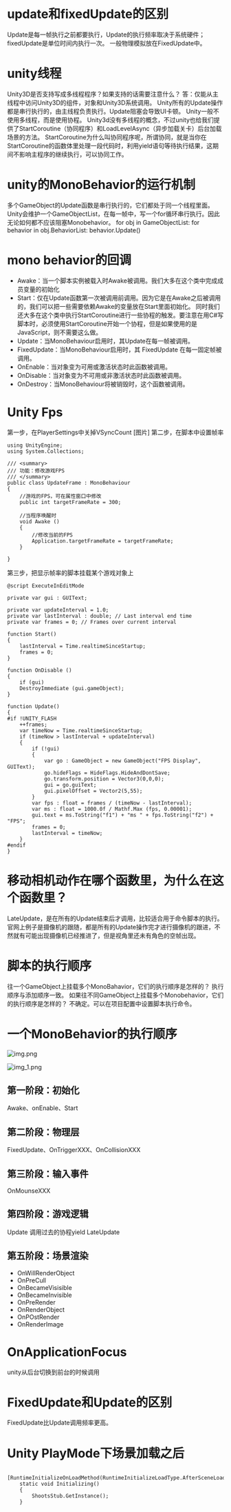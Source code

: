 # update和fixedUpdate的区别
Update是每一帧执行之前都要执行，Update的执行频率取决于系统硬件；fixedUpdate是单位时间内执行一次。
一般物理模拟放在FixedUpdate中。


# unity线程
Unity3D是否支持写成多线程程序？如果支持的话需要注意什么？
答：仅能从主线程中访问Unity3D的组件，对象和Unity3D系统调用。
Unity所有的Update操作都是串行执行的，由主线程负责执行。Update阻塞会导致UI卡顿。
Unity一般不使用多线程，而是使用协程。
Unity3d没有多线程的概念，不过unity也给我们提供了StartCoroutine（协同程序）和LoadLevelAsync（异步加载关卡）后台加载场景的方法。 StartCoroutine为什么叫协同程序呢，所谓协同，就是当你在StartCoroutine的函数体里处理一段代码时，利用yield语句等待执行结果，这期间不影响主程序的继续执行，可以协同工作。


# unity的MonoBehavior的运行机制
多个GameObject的Update函数是串行执行的，它们都处于同一个线程里面。
Unity会维护一个GameObjectList，在每一帧中，写一个for循环串行执行。因此无论如何都不应该阻塞Monobehavior。
for obj in GameObjectList:
for behavior in obj.BehaviorList:
behavior.Update()



# mono behavior的回调
* Awake：当一个脚本实例被载入时Awake被调用。我们大多在这个类中完成成员变量的初始化  
* Start：仅在Update函数第一次被调用前调用。因为它是在Awake之后被调用的，我们可以把一些需要依赖Awake的变量放在Start里面初始化。 同时我们还大多在这个类中执行StartCoroutine进行一些协程的触发。要注意在用C#写脚本时，必须使用StartCoroutine开始一个协程，但是如果使用的是JavaScript，则不需要这么做。  
* Update：当MonoBehaviour启用时，其Update在每一帧被调用。  
* FixedUpdate：当MonoBehaviour启用时，其 FixedUpdate 在每一固定帧被调用。  
* OnEnable：当对象变为可用或激活状态时此函数被调用。  
* OnDisable：当对象变为不可用或非激活状态时此函数被调用。  
* OnDestroy：当MonoBehaviour将被销毁时，这个函数被调用。  

# Unity Fps
第一步，在PlayerSettings中关掉VSyncCount
[图片]
第二步，在脚本中设置帧率
```
using UnityEngine;
using System.Collections;

/// <summary>
/// 功能：修改游戏FPS
/// </summary>
public class UpdateFrame : MonoBehaviour
{
    //游戏的FPS，可在属性窗口中修改
    public int targetFrameRate = 300;

    //当程序唤醒时
    void Awake ()
    {
        //修改当前的FPS
        Application.targetFrameRate = targetFrameRate;
    }

}

```
第三步，把显示帧率的脚本挂载某个游戏对象上
```
@script ExecuteInEditMode

private var gui : GUIText;

private var updateInterval = 1.0;
private var lastInterval : double; // Last interval end time
private var frames = 0; // Frames over current interval

function Start()
{
    lastInterval = Time.realtimeSinceStartup;
    frames = 0;
}

function OnDisable ()
{
    if (gui)
    DestroyImmediate (gui.gameObject);
}

function Update()
{
#if !UNITY_FLASH
    ++frames;
    var timeNow = Time.realtimeSinceStartup;
    if (timeNow > lastInterval + updateInterval)
    {
        if (!gui)
        {
            var go : GameObject = new GameObject("FPS Display", GUIText);
            go.hideFlags = HideFlags.HideAndDontSave;
            go.transform.position = Vector3(0,0,0);
            gui = go.guiText;
            gui.pixelOffset = Vector2(5,55);
        }
        var fps : float = frames / (timeNow - lastInterval);
        var ms : float = 1000.0f / Mathf.Max (fps, 0.00001);
        gui.text = ms.ToString("f1") + "ms " + fps.ToString("f2") + "FPS";
        frames = 0;
        lastInterval = timeNow;
    }
#endif
}
```


# 移动相机动作在哪个函数里，为什么在这个函数里？
LateUpdate，是在所有的Update结束后才调用，比较适合用于命令脚本的执行。官网上例子是摄像机的跟随，都是所有的Update操作完才进行摄像机的跟进，不然就有可能出现摄像机已经推进了，但是视角里还未有角色的空帧出现。


# 脚本的执行顺序
往一个GameObject上挂载多个MonoBahavior，它们的执行顺序是怎样的？ 执行顺序与添加顺序一致。 
如果往不同GameObject上挂载多个Monobehavior，它们的执行顺序是怎样的？ 不确定。可以在项目配置中设置脚本执行命令。  

# 一个MonoBehavior的执行顺序
![img.png](res/Unity执行顺序.png)

![img_1.png](res/执行顺序2.png)
## 第一阶段：初始化
Awake、onEnable、Start

## 第二阶段：物理层
FixedUpdate、OnTriggerXXX、OnCollisionXXX

## 第三阶段：输入事件
OnMounseXXX
## 第四阶段：游戏逻辑
Update
调用过去的协程yield
LateUpdate  

## 第五阶段：场景渲染
* OnWillRenderObject  
* OnPreCull
* OnBecameVisisible
* OnBecameInvisible
* OnPreRender
* OnRenderObject
* OnPOstRender
* OnRenderImage



# OnApplicationFocus
unity从后台切换到前台的时候调用

# FixedUpdate和Update的区别
FixedUpdate比Update调用频率更高。

# Unity PlayMode下场景加载之后
```plain
    [RuntimeInitializeOnLoadMethod(RuntimeInitializeLoadType.AfterSceneLoad)]
    static void Initializing()
    {
        ShootsStub.GetInstance();
    }

```